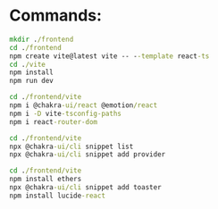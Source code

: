 # Commands:

```cmd
mkdir ./frontend
cd ./frontend
npm create vite@latest vite -- --template react-ts
cd ./vite
npm install
npm run dev
```

```cmd
cd ./frontend/vite
npm i @chakra-ui/react @emotion/react
npm i -D vite-tsconfig-paths
npm i react-router-dom
```

```cmd
cd ./frontend/vite
npx @chakra-ui/cli snippet list
npx @chakra-ui/cli snippet add provider
```

```cmd
cd ./frontend/vite
npm install ethers
npx @chakra-ui/cli snippet add toaster
npm install lucide-react
```

```cmd

```

```cmd

```

```cmd

```

```cmd

```

```cmd

```

```cmd

```
